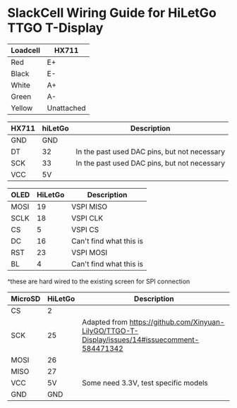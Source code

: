 # SlackCell Wiring Guide for HiLetGo TTGO T-Display

| Loadcell | HX711      |
| -------- | ---------- |
| Red      | E+         |
| Black    | E-         |
| White    | A+         |
| Green    | A-         |
| Yellow   | Unattached |

| HX711 | hiLetGo | Description                                  |
| ----- | ------- | -------------------------------------------- |
| GND   | GND     |                                              |
| DT    | 32      | In the past used DAC pins, but not necessary |
| SCK   | 33      | In the past used DAC pins, but not necessary |
| VCC   | 5V      |                                              |

| OLED | HiLetGo | Description             |
| ---- | ------- | ----------------------- |
| MOSI | 19      | VSPI MISO               |
| SCLK | 18      | VSPI CLK                |
| CS   | 5       | VSPI CS                 |
| DC   | 16      | Can't find what this is |
| RST  | 23      | VSPI MOSI               |
| BL   | 4       | Can't find what this is |
^these are hard wired to the existing screen for SPI connection

| MicroSD | HiLetGo | Description                                                                                    |
| ------- | ------- | ---------------------------------------------------------------------------------------------- |
| CS      | 2       |                                                                                                |
| SCK     | 25      | Adapted from https://github.com/Xinyuan-LilyGO/TTGO-T-Display/issues/14#issuecomment-584471342 |
| MOSI    | 26      |                                                                                                |
| MISO    | 27      |                                                                                                |
| VCC     | 5V      | Some need 3.3V, test specific models                                                           |
| GND     | GND     |                                                                                                |
